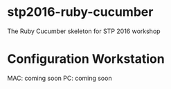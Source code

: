 # stp2016-ruby-cucumber
The Ruby Cucumber skeleton for STP 2016 workshop

# Configuration Workstation
 MAC: coming soon
 PC: coming soon
